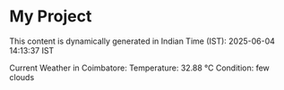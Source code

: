 # My Project

This content is dynamically generated in Indian Time (IST): 2025-06-04 14:13:37 IST


Current Weather in Coimbatore:
Temperature: 32.88 °C
Condition: few clouds

